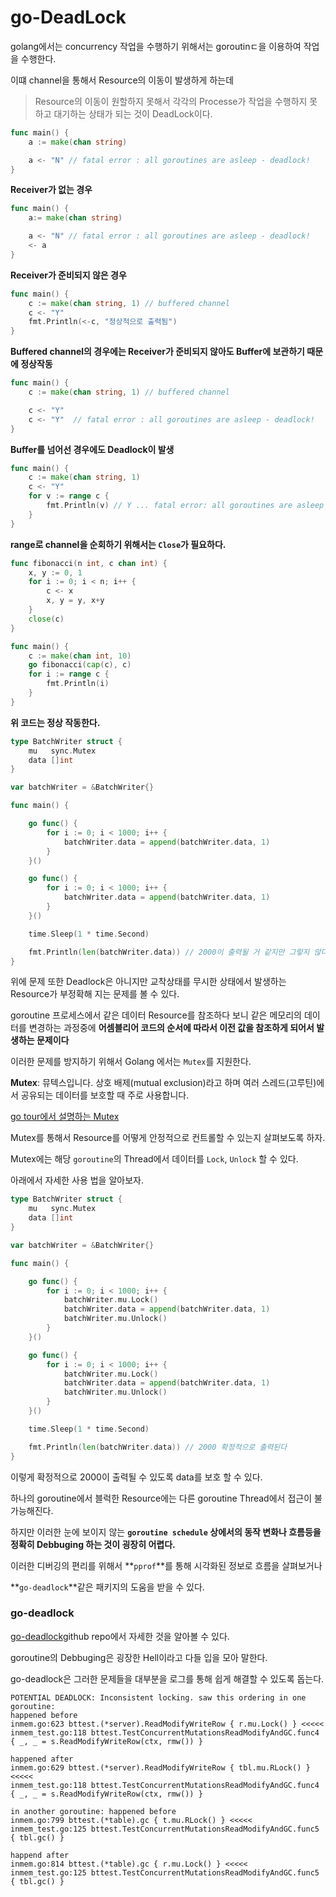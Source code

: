 # go-DeadLock

golang에서는 concurrency 작업을 수행하기 위해서는 goroutinㄷ을 이용하여 작업을 수행한다.

이떄 channel을 통해서 Resource의 이동이 발생하게 하는데

> Resource의 이동이 원할하지 못해서 각각의 Processe가 작업을 수행하지 못하고 대기하는 상태가 되는 것이 DeadLock이다.

```go
func main() {
    a := make(chan string)

    a <- "N" // fatal error : all goroutines are asleep - deadlock!
}
```

**Receiver가 없는 경우**

```go
func main() {
    a:= make(chan string)

    a <- "N" // fatal error : all goroutines are asleep - deadlock!
    <- a 
}
```

**Receiver가 준비되지 않은 경우**

```go
func main() {
    c := make(chan string, 1) // buffered channel
    c <- "Y"
    fmt.Println(<-c, "정상적으로 출력됨") 
}
```

**Buffered channel의 경우에는 Receiver가 준비되지 않아도 Buffer에 보관하기 때문에 정상작동**

```go
func main() {
    c := make(chan string, 1) // buffered channel 

    c <- "Y"
    c <- "Y"  // fatal error : all goroutines are asleep - deadlock!
}
```

**Buffer를 넘어선 경우에도 Deadlock이 발생**

```go
func main() {
    c := make(chan string, 1)
    c <- "Y"
    for v := range c {
        fmt.Println(v) // Y ... fatal error: all goroutines are asleep - deadlock!
    }
}
```

**range로 channel을 순회하기 위해서는 `Close`가 필요하다.**

```go
func fibonacci(n int, c chan int) {
	x, y := 0, 1
	for i := 0; i < n; i++ {
		c <- x
		x, y = y, x+y
	}
	close(c)
}

func main() {
	c := make(chan int, 10)
	go fibonacci(cap(c), c)
	for i := range c {
		fmt.Println(i)
	}
}
```

**위 코드는 정상 작동한다.**

```go
type BatchWriter struct {
	mu   sync.Mutex
	data []int
}

var batchWriter = &BatchWriter{}

func main() {

	go func() {
		for i := 0; i < 1000; i++ {
			batchWriter.data = append(batchWriter.data, 1)
		}
	}()

	go func() {
		for i := 0; i < 1000; i++ {
			batchWriter.data = append(batchWriter.data, 1) 
		}
	}()

	time.Sleep(1 * time.Second)

	fmt.Println(len(batchWriter.data)) // 2000이 출력될 거 같지만 그렇지 않다. 정확한 출력이 나오지 않을때가 많다
}
```

위에 문제 또한 Deadlock은 아니지만 교착상태를 무시한 상태에서 발생하는 Resource가 부정확해 지는 문제를 볼 수 있다.

goroutine 프로세스에서 같은 데이터 Resource를 참조하다 보니 같은 메모리의 데이터를 변경하는 과정중에 **어셈블리어 코드의 순서에 따라서 이전 값을 참조하게 되어서 발생하는 문제이다**


이러한 문제를 방지하기 위해서 Golang 에서는 `Mutex`를 지원한다.

**Mutex**: 뮤텍스입니다. 상호 배제(mutual exclusion)라고 하며 여러 스레드(고루틴)에서 공유되는 데이터를 보호할 때 주로 사용합니다.

[go tour에서 설명하는 Mutex](https://go-tour-ko.appspot.com/concurrency/9)


Mutex를 통해서 Resource를 어떻게 안정적으로 컨트롤할 수 있는지 살펴보도록 하자.

Mutex에는 해당 `goroutine`의 Thread에서 데이터를 `Lock`, `Unlock` 할 수 있다.

아래에서 자세한 사용 법을 알아보자.

```go
type BatchWriter struct {
	mu   sync.Mutex
	data []int
}

var batchWriter = &BatchWriter{}

func main() {

	go func() {
		for i := 0; i < 1000; i++ {
            batchWriter.mu.Lock()
			batchWriter.data = append(batchWriter.data, 1)
            batchWriter.mu.Unlock()
		}
	}()

	go func() {
		for i := 0; i < 1000; i++ {
            batchWriter.mu.Lock()
			batchWriter.data = append(batchWriter.data, 1) 
			batchWriter.mu.Unlock()
		}
	}()

	time.Sleep(1 * time.Second)

	fmt.Println(len(batchWriter.data)) // 2000 확정적으로 출력된다
}
```

이렇게 확정적으로 2000이 출력될 수 있도록 data를 보호 할 수 있다.

하나의 goroutine에서 블럭한 Resource에는 다른 goroutine Thread에서 접근이 불가능해진다.

하지만 이러한 눈에 보이지 않는 **`goroutine schedule` 상에서의 동작 변화나 흐름등을 정확히 Debbuging 하는 것이 굉장히 어렵다.**

이러한 디버깅의 편리를 위해서 **`pprof`**를 통해 시각화된 정보로 흐름을 살펴보거나

**`go-deadlock`**같은 패키지의 도움을 받을 수 있다.

### go-deadlock

[go-deadlock](https://github.com/sasha-s/go-deadlock)github repo에서 자세한 것을 알아볼 수 있다.

goroutine의 Debbuging은 굉장한 Hell이라고 다들 입을 모아 말한다.

go-deadlock은 그러한 문제들을 대부분을 로그를 통해 쉽게 해결할 수 있도록 돕는다.

```
POTENTIAL DEADLOCK: Inconsistent locking. saw this ordering in one goroutine:
happened before
inmem.go:623 bttest.(*server).ReadModifyWriteRow { r.mu.Lock() } <<<<<
inmem_test.go:118 bttest.TestConcurrentMutationsReadModifyAndGC.func4 { _, _ = s.ReadModifyWriteRow(ctx, rmw()) }

happened after
inmem.go:629 bttest.(*server).ReadModifyWriteRow { tbl.mu.RLock() } <<<<<
inmem_test.go:118 bttest.TestConcurrentMutationsReadModifyAndGC.func4 { _, _ = s.ReadModifyWriteRow(ctx, rmw()) }

in another goroutine: happened before
inmem.go:799 bttest.(*table).gc { t.mu.RLock() } <<<<<
inmem_test.go:125 bttest.TestConcurrentMutationsReadModifyAndGC.func5 { tbl.gc() }

happend after
inmem.go:814 bttest.(*table).gc { r.mu.Lock() } <<<<<
inmem_test.go:125 bttest.TestConcurrentMutationsReadModifyAndGC.func5 { tbl.gc() }
```